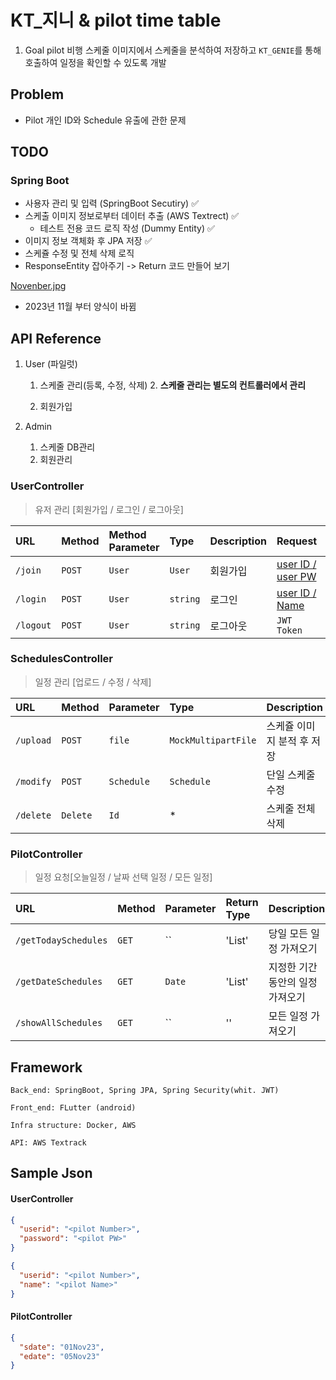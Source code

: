 # KT_지니 & pilot time table

1. Goal
   pilot 비행 스케줄 이미지에서 스케줄을 분석하여 저장하고 `KT_GENIE`를 통해 호출하여 일정을 확인할 수 있도록 개발

## Problem

- Pilot 개인 ID와 Schedule 유출에 관한 문제

## TODO

### Spring Boot

- 사용자 관리 및 입력 (SpringBoot Secutiry) ✅
- 스케출 이미지 정보로부터 데이터 추출 (AWS Textrect) ✅
    - 테스트 전용 코드 로직 작성 (Dummy Entity) ✅
- 이미지 정보 객체화 후 JPA 저장 ✅
- 스케쥴 수정 및 전체 삭제 로직
- ResponseEntity 잡아주기 -> Return 코드 만들어 보기

[Novenber.jpg](AirAPI%2Fsrc%2Fmain%2Fresources%2Fstatic%2Fimg%2FNovember.jpg)

* 2023년 11월 부터 양식이 바뀜

## API Reference

1. User (파일럿)
    1. 스케줄 관리(등록, 수정, 삭제)
        2. **스케줄 관리는 별도의 컨트롤러에서 관리**

    2. 회원가입


2. Admin
    1. 스케줄 DB관리
    2. 회원관리

### UserController

> 유저 관리 [회원가입 / 로그인 / 로그아웃]

| URL       | Method | Method Parameter | Type     | Description | Request                               | Response    |
|:----------|:-------|:-----------------|:---------|-------------|:--------------------------------------|:------------|
| `/join`   | `POST` | `User`           | `User`   | 회원가입        | [user ID / user PW](#UserConstroller) | `Boolean`   |
| `/login`  | `POST` | `User`           | `string` | 로그인         | [user ID / Name](#UserConstroller)    | `JWT Token` |
| `/logout` | `POST` | `User`           | `string` | 로그아웃        | `JWT Token`                             | `Boolean`   |

### SchedulesController

> 일정 관리 [업로드 / 수정 / 삭제]

| URL       | Method   | Parameter  | Type                | Description     | Request     | Response |
|:----------|:---------|:-----------|:--------------------|:----------------|:------------|:---------|
| `/upload` | `POST`   | `file`     | `MockMultipartFile` | 스케쥴 이미지 분적 후 저장 | Image file  | *        |
| `/modify` | `POST`   | `Schedule` | `Schedule`          | 단일 스케줄 수정       | Schedule Id | *        |
| `/delete` | `Delete` | `Id`       | *                   | 스케줄 전체 삭제       | Schedule Id | *        |

### PilotController

> 일정 요청[오늘일정 / 날짜 선택 일정 / 모든 일정]

| URL                  | Method | Parameter | Return Type      | Description        | Request(Sample)       | Response |
|:---------------------|:-------|:----------|:-----------------|:-------------------|:----------------------|:---------|
| `/getTodaySchedules` | `GET`  | ``        | 'List<Schedule>' | 당일 모든 일정 가져오기      | *                     | *        |
| `/getDateSchedules`  | `GET`  | `Date`    | 'List<Schedule>' | 지정한 기간 동안의 일정 가져오기 | [getDateSchedules](#PilotController) | *        |
| `/showAllSchedules`  | `GET`  | ``        | ''               | 모든 일정 가져오기         | *                     |          |

## Framework
```
Back_end: SpringBoot, Spring JPA, Spring Security(whit. JWT)

Front_end: FLutter (android)

Infra structure: Docker, AWS

API: AWS Textrack
```


## Sample Json
#### UserController
```json
{
  "userid": "<pilot Number>",
  "password": "<pilot PW>"
}
```

```json
{
  "userid": "<pilot Number>",
  "name": "<pilot Name>"
}
```


#### PilotController
```json
{
  "sdate": "01Nov23",
  "edate": "05Nov23"
}
```